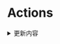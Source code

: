 # Actions


<details> 
    <summary>更新内容</summary>

- [QiuChenlyOpenSource/QQFlacMusicDownloader](https://github.com/QiuChenlyOpenSource/QQFlacMusicDownloader) (Updated: deb5f564e8c2371ff3a5b5ee0d1de1cc95736e82)
- [tailscale/tailscale](https://github.com/tailscale/tailscale) (Updated: f18f591bc6ec6a088c9704b28e0299840c6b7061)
- [vvbbnn00/WARP-Clash-API](https://github.com/vvbbnn00/WARP-Clash-API) (Updated: 63f1c89c2abae239d3561f2dc92e9744f67654b3)

</details>
